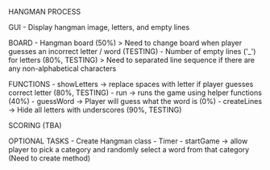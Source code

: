 HANGMAN PROCESS

GUI
	- Display hangman image, letters, and empty lines

BOARD
	- Hangman board (50%)
		> Need to change board when player
		  guesses an incorrect letter / word (TESTING)
	- Number of empty lines ('_') for letters (80%, TESTING)
		> Need to separated line sequence if there are
		  any non-alphabetical characters

FUNCTIONS
	- showLetters 	-> replace spaces with letter if
			   player guesses correct letter
			   (80%, TESTING)
	- run 		-> runs the game using helper functions
			   (40%)
	- guessWord	-> Player will guess what the word is
			   (0%)
	- createLines	-> Hide all letters with underscores
			   (90%, TESTING)

SCORING (TBA)

OPTIONAL TASKS
	- Create Hangman class
	- Timer
	- startGame 	-> allow player to pick a category and
			   randomly select a word from that category
			   (Need to create method)